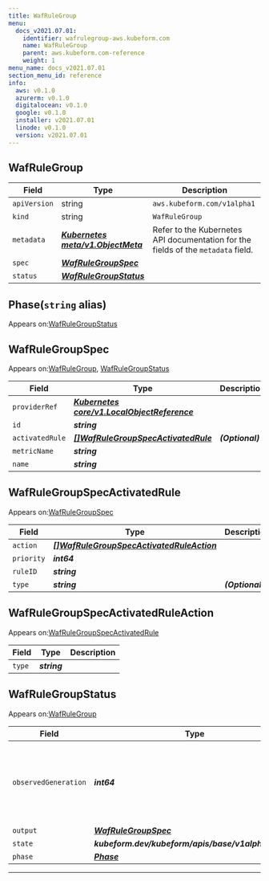 ```yaml
---
title: WafRuleGroup
menu:
  docs_v2021.07.01:
    identifier: wafrulegroup-aws.kubeform.com
    name: WafRuleGroup
    parent: aws.kubeform.com-reference
    weight: 1
menu_name: docs_v2021.07.01
section_menu_id: reference
info:
  aws: v0.1.0
  azurerm: v0.1.0
  digitalocean: v0.1.0
  google: v0.1.0
  installer: v2021.07.01
  linode: v0.1.0
  version: v2021.07.01
---
```


## WafRuleGroup
| Field | Type | Description |
| ------ | ----- | ----------- |
| `apiVersion` | string | `aws.kubeform.com/v1alpha1` |
|    `kind` | string | `WafRuleGroup` |
| `metadata` | ***[Kubernetes meta/v1.ObjectMeta](https://v1-18.docs.kubernetes.io/docs/reference/generated/kubernetes-api/v1.18/#objectmeta-v1-meta)***|Refer to the Kubernetes API documentation for the fields of the `metadata` field.|
| `spec` | ***[WafRuleGroupSpec](#wafrulegroupspec)***||
| `status` | ***[WafRuleGroupStatus](#wafrulegroupstatus)***||
## Phase(`string` alias)

Appears on:[WafRuleGroupStatus](#wafrulegroupstatus)

## WafRuleGroupSpec

Appears on:[WafRuleGroup](#wafrulegroup), [WafRuleGroupStatus](#wafrulegroupstatus)

| Field | Type | Description |
| ------ | ----- | ----------- |
| `providerRef` | ***[Kubernetes core/v1.LocalObjectReference](https://v1-18.docs.kubernetes.io/docs/reference/generated/kubernetes-api/v1.18/#localobjectreference-v1-core)***||
| `id` | ***string***||
| `activatedRule` | ***[[]WafRuleGroupSpecActivatedRule](#wafrulegroupspecactivatedrule)***| ***(Optional)*** |
| `metricName` | ***string***||
| `name` | ***string***||
## WafRuleGroupSpecActivatedRule

Appears on:[WafRuleGroupSpec](#wafrulegroupspec)

| Field | Type | Description |
| ------ | ----- | ----------- |
| `action` | ***[[]WafRuleGroupSpecActivatedRuleAction](#wafrulegroupspecactivatedruleaction)***||
| `priority` | ***int64***||
| `ruleID` | ***string***||
| `type` | ***string***| ***(Optional)*** |
## WafRuleGroupSpecActivatedRuleAction

Appears on:[WafRuleGroupSpecActivatedRule](#wafrulegroupspecactivatedrule)

| Field | Type | Description |
| ------ | ----- | ----------- |
| `type` | ***string***||
## WafRuleGroupStatus

Appears on:[WafRuleGroup](#wafrulegroup)

| Field | Type | Description |
| ------ | ----- | ----------- |
| `observedGeneration` | ***int64***| ***(Optional)*** Resource generation, which is updated on mutation by the API Server.|
| `output` | ***[WafRuleGroupSpec](#wafrulegroupspec)***| ***(Optional)*** |
| `state` | ***kubeform.dev/kubeform/apis/base/v1alpha1.State***| ***(Optional)*** |
| `phase` | ***[Phase](#phase)***| ***(Optional)*** |
---
